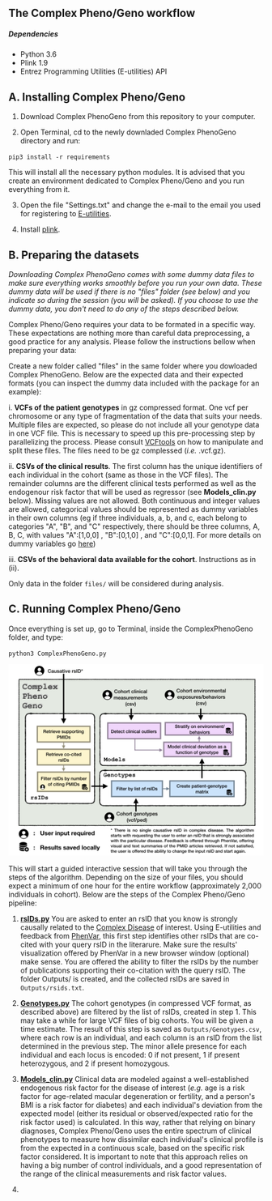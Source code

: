 

## The Complex Pheno/Geno workflow


##### Dependencies
* Python 3.6
* Plink 1.9
* Entrez Programming Utilities (E-utilities) API


## A. Installing Complex Pheno/Geno

1. Download Complex PhenoGeno from this repository to your computer.

2. Open Terminal, cd to the newly downladed Complex PhenoGeno directory and run:

`pip3 install -r requirements`

This will install all the necessary python modules. It is advised that you create an environment dedicated to Complex Pheno/Geno and you run everything from it.

3. Open the file "Settings.txt" and change the e-mail to the email you used for registering to [E-utilities](https://www.ncbi.nlm.nih.gov/home/develop/api/).

4. Install [plink](https://www.cog-genomics.org/plink2).

## B. Preparing the datasets

*Downloading Complex PhenoGeno comes with some dummy data files to make sure everything works smoothly before you run your own data. These dummy data will be used if there is no "files" folder (see below) and you indicate so during the session (you will be asked). If you choose to use the dummy data, you don't need to do any of the steps described below.*

Complex Pheno/Geno requires your data to be formated in a specific way. These expectations are nothing more than careful data preprocessing, a good practice for any analysis. Please follow the instructions bellow when preparing your data: 

Create a new folder called "files" in the same folder where you dowloaded Complex PhenoGeno. Below are the expected data and their expected formats (you can inspect the dummy data included with the package for an example):

i. **VCFs of the patient genotypes** in gz compressed format. One vcf per chromosome or any type of fragmentation of the data that suits your needs. Multiple files are expected, so please do not include all your genotype data in one VCF file. This is necessary to speed up this pre-processing step by parallelizing the process. Please consult [VCFtools](https://vcftools.github.io/examples.html) on how to manipulate and split these files. The files need to be gz complessed (*i.e.* <name>.vcf.gz).

ii. **CSVs of the clinical results**. The first column has the unique identifiers of each individual in the cohort (same as those in the VCF files). The remainder columns are the different clinical tests performed as well as the endogenour risk factor that will be used as regressor (see **Models_clin.py** below). Missing values are not allowed. Both continuous and integer values are allowed, categorical values should be represented as dummy variables in their own columns (eg if three individuals, a, b, and c, each belong to categories "A", "B", and "C" respectively, there should be three columns, A, B, C, with values "A":[1,0,0] , "B":[0,1,0] , and "C":[0,0,1]. For more details on dummy variables go [here](https://www.moresteam.com/whitepapers/download/dummy-variables.pdf))

iii. **CSVs of the behavioral data available for the cohort**. Instructions as in (ii).

Only data in the folder `files/` will be considered during analysis. 

## C. Running Complex Pheno/Geno

Once everything is set up, go to Terminal, inside the ComplexPhenoGeno folder, and type:

`python3 ComplexPhenoGeno.py`

![Flow diagram](https://github.com/NCBI-Hackathons/Complex_Phenogeno/blob/master/Images/FlowDiagram.jpeg)

This will start a guided interactive session that will take you through the steps of the algorithm. Depending on the size of your files, you should expect a minimum of one hour for the entire workflow (approximately 2,000 individuals in cohort). Below are the steps of the Complex Pheno/Geno pipeline:

1. **[rsIDs.py](https://github.com/NCBI-Hackathons/Complex_Phenogeno/blob/master/Examples/rsids_example.ipynb)** You are asked to enter an rsID that you know is strongly causally related to the [Complex Disease](https://github.com/NCBI-Hackathons/Complex_Phenogeno/blob/master/ComplexDisease.md) of interest. Using E-utilities and feedback from [PhenVar](https://phenvar.colorado.edu), this first step identifies other rsIDs that are co-cited with your query rsID in the literarure. Make sure the results' visualization offered by PhenVar in a new browser window (optional) make sense. You are offered the ability to filter the rsIDs by the number of publications supporting their co-citation with the query rsID. The folder Outputs/ is created, and the collected rsIDs are saved in `Outputs/rsids.txt`.

2. **[Genotypes.py](https://github.com/NCBI-Hackathons/Complex_Phenogeno/blob/master/Examples/Genotypes_example.ipynb)** The cohort genotypes (in compressed VCF format, as described above) are filtered by the list of rsIDs, created in step 1. This may take a while for large VCF files of big cohorts. You will be given a time estimate. The result of this step is saved as `Outputs/Genotypes.csv`, where each row is an individual, and each column is an rsID from the list determined in the previous step. The minor allele presence for each individual and each locus is encoded: 0 if not present, 1 if present heterozygous, and 2 if present homozygous.

3. **[Models_clin.py](https://github.com/NCBI-Hackathons/Complex_Phenogeno/blob/master/Examples/Models_clin_example.ipynb)** Clinical data are modeled against a well-established endogenous risk factor for the disease of interest (*e.g.* age is a risk factor for age-related macular degeneration or fertility, and a person's BMI is a risk factor for diabetes) and each individual's deviation from the expected model (either its residual or observed/expected ratio for the risk factor used) is calculated. In this way, rather that relying on binary diagnoses, Complex Pheno/Geno uses the entire spectrum of clinical phenotypes to measure how dissimilar each individual's clinical profile is from the expected in a continuous scale, based on the specific risk factor considered. It is important to note that this approach relies on having a big number of control individuals, and a good representation of the range of the clinical measurements and risk factor values. 


4.

